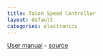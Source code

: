 ```yaml
---
title: Talon Speed Controller
layout: default
categories: electronics
---
```

[User manual](Talon_User_Manual_1_3.pdf) - [source](http://www.crosstheroadelectronics.com/Talon.html)